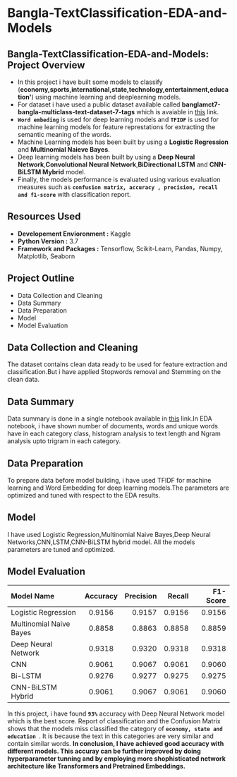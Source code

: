 # Bangla-TextClassification-EDA-and-Models
## Bangla-TextClassification-EDA-and-Models: Project Overview
- In this project i have built some models to classify (**economy,sports,international,state,technology,entertainment,education'**) using machine learning and deeplearning models.
- For dataset i have used a public dataset available called **banglamct7-bangla-multiclass-text-dataset-7-tags** which is avaiable in [this](https://github.com/user/repo/blob/branch/other_file.md) link. 
- **`Word embeding`** is used for deep learning models and **`TFIDF`** is used for machine learning models for feature represtations for extracting the semantic meaning of the words.
- Machine Learning models has been built by using a **Logistic Regression** and **Multinomial Naieve Bayes**.
- Deep learning models has been built by using a **Deep Neural Network**,**Convolutional Neural Network**,**BiDirectional LSTM** and **CNN-BiLSTM Mybrid** model.
- Finally, the models performance is evaluated using various evaluation measures such as **`confusion matrix, accuracy , precision, recall and f1-score`** with classification report.  

## Resources Used
- **Developement Envioronment :** Kaggle
- **Python Version :** 3.7
- **Framework and Packages :** Tensorflow, Scikit-Learn, Pandas, Numpy, Matplotlib, Seaborn

## Project Outline 
- Data Collection and Cleaning
- Data Summary
- Data Preparation
- Model
- Model Evaluation


## Data Collection and Cleaning
The dataset contains clean data ready to be used for feature extraction and classification.But i have applied Stopwords removal and Stemming on the clean data.

## Data Summary 
Data summary is done in a single notebook available in [this](https://github.com/NuhashHaque/Bangla-TextClassification-Analysis-EDA-and-Models/blob/main/EDA%20on%20BanglatText.ipynb) link.In EDA notebook, i have shown number of documents, words and unique words have in each category class, histogram analysis to text length and Ngram analysis upto trigram in each category.

## Data Preparation
To prepare data before model building, i have used TFIDF for machine learning and Word Embedding for deep learning models.The parameters are optimized and tuned with respect to the EDA results.

## Model
I have used Logistic Regression,Multinomial Naive Bayes,Deep Neural Networks,CNN,LSTM,CNN-BiLSTM hybrid model.
All the models parameters are tuned and optimized.


## Model Evaluation 

| Model Name  | Accuracy    | Precision     | Recall | F1-Score|
| :---        |    :----:   |   ---:        |  ---:  |  ---:   |
| Logistic Regression     | 0.9156     | 0.9157   |   0.9156    |   0.9156      |
| Multinomial Naive Bayes | 0.8858      | 0.8863    |  0.8858      | 0.8859        |
| Deep Neural Network | 0.9318      | 0.9320    |  0.9318     |   0.9318      |
| CNN | 0.9061    | 0.9067    |   0.9061    |     0.9060    |
| Bi-LSTM | 0.9276        | 0.9277   |  0.9275      |    0.9275     |
| CNN-BiLSTM Hybrid | 0.9061     | 0.9067      |  0.9061     |    0.9060     |


In this project, i have found **`93%`** accuracy with Deep Neural Network model which is the best score.
Report of classification and the Confusion Matrix shows that the models miss classified the category of  **`economy, state and education `**. It is because the text in this categories are very similar and contain similar words.
**In conclusion, I have achieved good accuracy with different models. This accuray can be further improved by doing hyperparameter tunning and by employing more shophisticated network architecture like Transformers and Pretrained Embeddings.**


